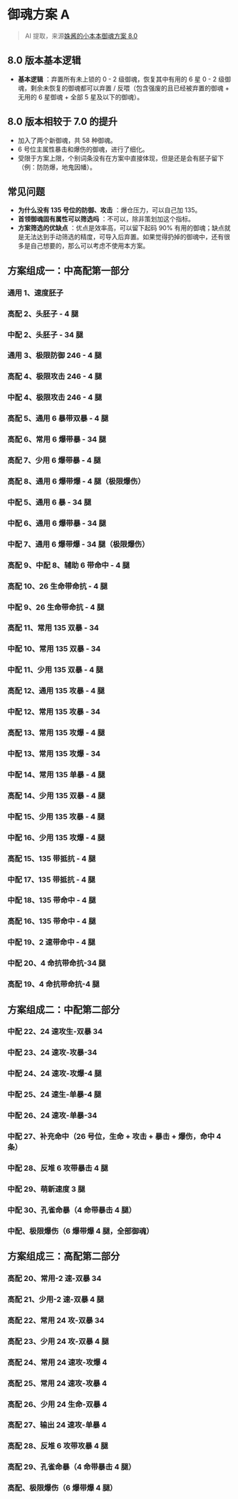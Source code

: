 # 御魂方案 A

> AI 提取，来源[姝酱的小本本御魂方案 8.0](https://www.bilibili.com/opus/993029239513022521)

## 8.0 版本基本逻辑

- **基本逻辑** ：弃置所有未上锁的 0 - 2 级御魂，恢复其中有用的 6 星 0 - 2 级御魂，剩余未恢复的御魂都可以弃置 / 反喂（包含强废的且已经被弃置的御魂 + 无用的 6 星御魂 + 全部 5 星及以下的御魂）。

## 8.0 版本相较于 7.0 的提升

- 加入了两个新御魂，共 58 种御魂。
- 6 号位主属性暴击和爆伤的御魂，进行了细化。
- 受限于方案上限，个别词条没有在方案中直接体现，但是还是会有胚子留下（例：防防爆，地鬼因幡）。

## 常见问题

- **为什么没有 135 号位的防御、攻击** ：爆仓压力，可以自己加 135。
- **首领御魂固有属性可以筛选吗** ：不可以，除非策划加这个指标。
- **方案筛选的优缺点** ：优点是效率高，可以留下起码 90% 有用的御魂；缺点就是无法达到手动筛选的精度，可导入后弃置。如果觉得扔掉的御魂中，还有很多是自己想要的，那么可以考虑不使用本方案。

## 方案组成一：中高配第一部分

### 通用 1、速度胚子

<YuhunSchemeDisplay
  title="通用 1、速度胚子"
  :numbers="[]"
  :total_amount="0"
  :yuhuns="[]"
  description=""
/>

### 高配 2、头胚子 - 4 腿

<YuhunSchemeDisplay
  title="高配 2、头胚子 - 4 腿"
  :numbers="[]"
  :total_amount="0"
  :yuhuns="[]"
  description="高配：头胚子 - 4 腿。"
/>

### 中配 2、头胚子 - 34 腿

<YuhunSchemeDisplay
  title="中配 2、头胚子 - 34 腿"
  :numbers="[]"
  :total_amount="0"
  :yuhuns="[]"
  description="中配：头胚子 - 34 腿。"
/>

### 通用 3、极限防御 246 - 4 腿

<YuhunSchemeDisplay
  title="通用 3、极限防御 246 - 4 腿"
  :numbers="[2,4,6]"
  :total_amount="0"
  :yuhuns="['贝吹坊','青女房','伤魂鸟','涂佛','薙魂','镜姬','被服','防御 2 件套全部奉海图','遗念火','蚌精','火灵','钓瓶火','共潜','蜃气楼','地震鲶']"
  description="8.0 版本变化：增加了奉海图。"
/>

### 高配 4、极限攻击 246 - 4 腿

<YuhunSchemeDisplay
  title="高配 4、极限攻击 246 - 4 腿"
  :numbers="[2,4,6]"
  :total_amount="21"
  :yuhuns="['无刀取','隐念','贝吹坊','兵主部','狂骨','心眼','破势','涂佛','镜姬','火之车','招财猫','雪幽魂','遗念火','火灵','钓瓶火','共潜','鬼灵歌伎','蜃气楼','荒骷髅','土蜘蛛','夜荒魂']"
  description=""
/>

### 中配 4、极限攻击 246 - 4 腿

<YuhunSchemeDisplay
  title="中配 4、极限攻击 246 - 4 腿"
  :numbers="[2,4,6]"
  :total_amount="26"
  :yuhuns="['无刀取','攻击 2 件套全部','破势','涂佛','镜姬','火之车','招财猫','雪幽魂','遗念火','火灵','钓瓶火','共潜','鬼灵歌伎','蜃气楼','荒骷髅','土蜘蛛','夜荒魂']"
  description="8.0 版本新增：无刀取。"
/>

### 高配 5、通用 6 暴带双暴 - 4 腿

<YuhunSchemeDisplay
  title="高配 5、通用 6 暴带双暴 - 4 腿"
  :numbers="[6]"
  :total_amount="0"
  :yuhuns="[]"
  description="全部御魂。"
/>

### 高配 6、常用 6 爆带暴 - 34 腿

<YuhunSchemeDisplay
  title="高配 6、常用 6 爆带暴 - 34 腿"
  :numbers="[6]"
  :total_amount="0"
  :yuhuns="[]"
  description="上述。"
/>

### 高配 7、少用 6 爆带暴 - 4 腿

<YuhunSchemeDisplay
  title="高配 7、少用 6 爆带暴 - 4 腿"
  :numbers="[6]"
  :total_amount="0"
  :yuhuns="[]"
  description="上述。"
/>

### 高配 8、通用 6 爆带爆 - 4 腿（极限爆伤）

<YuhunSchemeDisplay
  title="高配 8、通用 6 爆带爆 - 4 腿（极限爆伤）"
  :numbers="[6]"
  :total_amount="39"
  :yuhuns="['无刀取','攻击全部 10','暴击全部 9','恶楼','涂佛','被服','火之车','珍珠','招财猫','雪幽魂','遗念火','蚌精','火灵','钓瓶火','共潜','7 首领']"
  description="8.0 版本变化：增加了无刀取、恶楼、被服，和中配 7 条不同，御魂范围更小，不会全部留（可酌情自己改）。"
/>

### 中配 5、通用 6 暴 - 34 腿

<YuhunSchemeDisplay
  title="中配 5、通用 6 暴 - 34 腿"
  :numbers="[6]"
  :total_amount="0"
  :yuhuns="[]"
  description="全部御魂。"
/>

### 中配 6、通用 6 爆带暴 - 34 腿

<YuhunSchemeDisplay
  title="中配 6、通用 6 爆带暴 - 34 腿"
  :numbers="[6]"
  :total_amount="0"
  :yuhuns="[]"
  description="全部御魂。"
/>

### 中配 7、通用 6 爆带爆 - 34 腿（极限爆伤）

<YuhunSchemeDisplay
  title="中配 7、通用 6 爆带爆 - 34 腿（极限爆伤）"
  :numbers="[6]"
  :total_amount="0"
  :yuhuns="[]"
  description="全部御魂可酌情改成 4 腿。"
/>

### 高配 9、中配 8、辅助 6 带命中 - 4 腿

<YuhunSchemeDisplay
  title="高配 9、中配 8、辅助 6 带命中 - 4 腿"
  :numbers="[6]"
  :total_amount="22"
  :yuhuns="['无刀取','涂佛','薙魂','钟灵','魅妖','木魅','反枕','招财猫','雪幽魂','命中全部 5','钓瓶火','共潜','返魂香','魍魉之匣','4 首领无胧车地震鲶土蜘蛛']"
  description="8.0 版本变化：新增无刀取及其他御魂，主属性全部勾选（后期增加方案数量上限或可优化）。"
/>

### 高配 10、26 生命带命抗 - 4 腿

<YuhunSchemeDisplay
  title="高配 10、26 生命带命抗 - 4 腿"
  :numbers="[2,6]"
  :total_amount="10"
  :yuhuns="['薙魂','木魅','招财猫','雪幽魂','遗念火','蚌精','火灵','钓瓶火','共潜','返魂香']"
  description="8.0 版本变化：增加了御魂种类。"
/>

### 中配 9、26 生命带命抗 - 4 腿

<YuhunSchemeDisplay
  title="中配 9、26 生命带命抗 - 4 腿"
  :numbers="[2,6]"
  :total_amount="15"
  :yuhuns="['薙魂','木魅','招财猫','雪幽魂','命中全部','抵抗全部']"
  description=""
/>

### 高配 11、常用 135 双暴 - 34

<YuhunSchemeDisplay
  title="高配 11、常用 135 双暴 - 34"
  :numbers="[1,3,5]"
  :total_amount="20"
  :yuhuns="['无刀取','隐念','贝吹坊','兵主部','狂骨','心眼','应声虫','海月火玉','青女房','镇墓兽','伤魂鸟','恶楼','珍珠','7 首领']"
  description="8.0 版本变化：增加了无刀取。"
/>

### 中配 10、常用 135 双暴 - 34

<YuhunSchemeDisplay
  title="中配 10、常用 135 双暴 - 34"
  :numbers="[1,3,5]"
  :total_amount="39"
  :yuhuns="['无刀取','隐念 → 鸣屋','应声虫 → 网切','叠叩','恶楼','涂佛','树妖','地藏像','火之车','出世螺','珍珠','招财猫','雪幽魂','元兴寺','遗念火','蚌精','火灵','钓瓶火','共潜','7 首领']"
  description=""
/>

### 中配 11、少用 135 双暴 - 4 腿

<YuhunSchemeDisplay
  title="中配 11、少用 135 双暴 - 4 腿"
  :numbers="[1,3,5]"
  :total_amount="18"
  :yuhuns="['狰','轮入道','蝠翼','三味','薙魂','钟灵','镜姬','被服','涅槃之火','奉海图','魅妖','木魅','日女巳时','反枕','飞缘魔','返魂香','骰子鬼']"
  description="8.0 版本变化：增加了奉海图。"
/>

### 高配 12、通用 135 攻暴 - 4 腿

<YuhunSchemeDisplay
  title="高配 12、通用 135 攻暴 - 4 腿"
  :numbers="[1,3,5]"
  :total_amount="42"
  :yuhuns="['无刀取','攻击全部','暴击全部','叠叩','恶楼','涂佛','树妖','薙魂','地藏像','火之车','出世螺','招财猫','雪幽魂','元兴寺','遗念火','火灵','钓瓶火','共潜','7 首领']"
  description="8.0 版本变化：增加了无刀取。"
/>

### 中配 12、常用 135 攻暴 - 34

<YuhunSchemeDisplay
  title="中配 12、常用 135 攻暴 - 34"
  :numbers="[1,3,5]"
  :total_amount="30"
  :yuhuns="['无刀取','隐念 → 心眼','应声虫 → 伤魂鸟','恶楼','涂佛','火之车','出世螺','珍珠','遗念火','火灵','钓瓶火','共潜','7 首领']"
  description="8.0 版本变化：增加了无刀取。"
/>

### 高配 13、常用 135 攻爆 - 4 腿

<YuhunSchemeDisplay
  title="高配 13、常用 135 攻爆 - 4 腿"
  :numbers="[1,3,5]"
  :total_amount="37"
  :yuhuns="['无刀取','攻击全部','暴击全部','叠叩','恶楼','涂佛','火之车','招财猫','雪幽魂','遗念火','火灵','钓瓶火','共潜','7 首领']"
  description="8.0 版本变化：新增了无刀取。"
/>

### 中配 13、常用 135 攻爆 - 34

<YuhunSchemeDisplay
  title="中配 13、常用 135 攻爆 - 34"
  :numbers="[1,3,5]"
  :total_amount="28"
  :yuhuns="['无刀取','隐念 → 心眼','应声虫 → 伤魂鸟','恶楼','涂佛','火之车','遗念火','火灵','钓瓶火','共潜','7 首领']"
  description="8.0 版本变化：增加了无刀取。"
/>

### 中配 14、常用 135 单暴 - 4 腿

<YuhunSchemeDisplay
  title="中配 14、常用 135 单暴 - 4 腿"
  :numbers="[1,3,5]"
  :total_amount="17"
  :yuhuns="['无刀取','隐念','兵主部','狂骨','海月火玉','青女房','镇墓兽','伤魂鸟','恶楼','珍珠','7 首领']"
  description="8.0 版本变化：增加了无刀取。"
/>

### 高配 14、少用 135 双暴 - 4 腿

<YuhunSchemeDisplay
  title="高配 14、少用 135 双暴 - 4 腿"
  :numbers="[1,3,5]"
  :total_amount="35"
  :yuhuns="['阴摩罗','鸣屋','狰','轮入道','蝠翼','针女','破势','网切','三味','叠叩','涂佛','树妖','薙魂','钟灵','镜姬','被服','涅槃之火','地藏像','奉海图','火之车','出世螺','魅妖','木魅','日女巳时','反枕','招财猫','雪幽魂','元兴寺','遗念火','飞缘魔','蚌精','火灵','钓瓶火','共潜','骰子鬼']"
  description="未勾选御魂：返魂香、幽谷响、魍魉。"
/>

### 中配 15、少用 135 攻暴 - 4 腿

<YuhunSchemeDisplay
  title="中配 15、少用 135 攻暴 - 4 腿"
  :numbers="[1,3,5]"
  :total_amount="21"
  :yuhuns="['鸣屋','狰','轮入道','蝠翼','网切','三味','叠叩','树妖','薙魂','镜姬','地藏像','魅妖','木魅','日女巳时','反枕','招财猫','雪幽魂','元兴寺','飞缘魔','蚌精','骰子鬼']"
  description=""
/>

### 中配 16、少用 135 攻爆 - 4 腿

<YuhunSchemeDisplay
  title="中配 16、少用 135 攻爆 - 4 腿"
  :numbers="[1,3,5]"
  :total_amount="14"
  :yuhuns="['鸣屋','狰','轮入道','蝠翼','网切','三味','叠叩','树妖']"
  description=""
/>

### 高配 15、135 带抵抗 - 4 腿

<YuhunSchemeDisplay
  title="高配 15、135 带抵抗 - 4 腿"
  :numbers="[1,3,5]"
  :total_amount="15"
  :yuhuns="['薙魂','木魅','招财猫','雪幽魂','命中全部','抵抗全部']"
  description=""
/>

### 中配 17、135 带抵抗 - 4 腿

<YuhunSchemeDisplay
  title="中配 17、135 带抵抗 - 4 腿"
  :numbers="[1,3,5]"
  :total_amount="15"
  :yuhuns="['薙魂','木魅','招财猫','雪幽魂','命中全部','抵抗全部']"
  description=""
/>

### 中配 18、135 带命中 - 4 腿

<YuhunSchemeDisplay
  title="中配 18、135 带命中 - 4 腿"
  :numbers="[1,3,5]"
  :total_amount="30"
  :yuhuns="['无刀取','隐念','狂骨','心眼','破势','薙魂','钟灵','火之车','魅妖','木魅','日女巳时','反枕','招财猫','雪幽魂','命中全部','钓瓶火','共潜','返魂香','魍魉之匣','鬼灵歌伎','荒骷髅','土蜘蛛','蜃气楼','夜荒魂']"
  description=""
/>

### 高配 16、135 带命中 - 4 腿

<YuhunSchemeDisplay
  title="高配 16、135 带命中 - 4 腿"
  :numbers="[1,3,5]"
  :total_amount="27"
  :yuhuns="['无刀取','不要狂骨','心眼','破势']"
  description="已经够多了。"
/>

### 中配 19、2 速带命中 - 4 腿

<YuhunSchemeDisplay
  title="中配 19、2 速带命中 - 4 腿"
  :numbers="[2]"
  :total_amount="27"
  :yuhuns="['无刀取','隐念','狂骨','心眼','破势','涂佛','钟灵','火之车','魅妖','木魅','日女巳时','反枕','招财猫','雪幽魂','命中全部','钓瓶火','共潜','返魂香','魍魉之匣','鬼灵歌伎','荒骷髅','土蜘蛛','夜荒魂']"
  description=""
/>

### 中配 20、4 命抗带命抗-34 腿

<YuhunSchemeDisplay
  title="中配 20、4 命抗带命抗-34 腿"
  :numbers="[4]"
  :total_amount="15"
  :yuhuns="['薙魂','木魅','招财猫','雪幽魂','命中全部','抵抗全部']"
  description="8.0 版本变化：新增御魂。"
/>

### 高配 19、4 命抗带命抗-4 腿

<YuhunSchemeDisplay
  title="高配 19、4 命抗带命抗-4 腿"
  :numbers="[4]"
  :total_amount="0"
  :yuhuns="[]"
  description="御魂同上。"
/>

## 方案组成二：中配第二部分

### 中配 22、24 速攻生-双暴 34

<YuhunSchemeDisplay
  title="中配 22、24 速攻生-双暴 34"
  :numbers="[2,4]"
  :total_amount="55"
  :yuhuns="[]"
  description="全部御魂，除了幽谷响、返魂香、魍魉。"
/>

### 中配 23、24 速攻-攻暴-34

<YuhunSchemeDisplay
  title="中配 23、24 速攻-攻暴-34"
  :numbers="[2,4]"
  :total_amount="50"
  :yuhuns="['无刀取','攻击全部 10','暴击全部 9','叠叩','恶楼','涂佛','薙魂','镜姬','地藏像','防御全部 10 奉海图','命中全部除了飞缘魔 4','钓瓶火','共潜','骰子鬼','7 首领']"
  description=""
/>

### 中配 24、24 速攻-攻爆-4 腿

<YuhunSchemeDisplay
  title="中配 24、24 速攻-攻爆-4 腿"
  :numbers="[2,4]"
  :total_amount="0"
  :yuhuns="[]"
  description="御魂同中配 23。"
/>

### 中配 25、24 速生-单暴-4 腿

<YuhunSchemeDisplay
  title="中配 25、24 速生-单暴-4 腿"
  :numbers="[2,4]"
  :total_amount="24"
  :yuhuns="['暴击全部 9','叠叩','涂佛','树妖','地藏像','奉海图','珍珠','招财猫','雪幽魂','遗念火','蚌精','火灵','钓瓶火','共潜','蜃气楼','夜荒魂']"
  description=""
/>

### 中配 26、24 速攻-单暴-34

<YuhunSchemeDisplay
  title="中配 26、24 速攻-单暴-34"
  :numbers="[2,4]"
  :total_amount="25"
  :yuhuns="['无刀取','攻击除了阴摩罗 / 狰 / 轮入道 / 蝠翼 6','暴击除了三味 8','叠叩','恶楼','涂佛','7 首领']"
  description=""
/>

### 中配 27、补充命中（26 号位，生命 + 攻击 + 暴击 + 爆伤，命中 4 条）

<YuhunSchemeDisplay
  title="中配 27、补充命中（26 号位，生命 + 攻击 + 暴击 + 爆伤，命中 4 条）"
  :numbers="[2,6]"
  :total_amount="11"
  :yuhuns="['无刀取','隐念','狂骨','心眼','破势','雪幽魂','元兴寺','土蜘蛛','荒骷髅','鬼灵歌伎','夜荒魂']"
  description=""
/>

### 中配 28、反堆 6 攻带暴击 4 腿

<YuhunSchemeDisplay
  title="中配 28、反堆 6 攻带暴击 4 腿"
  :numbers="[6]"
  :total_amount="8"
  :yuhuns="['隐念','狂骨','心眼','海月火玉','针女','伤魂鸟','鬼灵歌伎','荒骷髅']"
  description=""
/>

### 中配 29、萌新速度 3 腿

<YuhunSchemeDisplay
  title="中配 29、萌新速度 3 腿"
  :numbers="[]"
  :total_amount="13"
  :yuhuns="['轮入道','涂佛','木魅','日女巳时','招财猫','遗念火','蚌精','火灵','钓瓶火','共潜','胧车','土蜘蛛','荒骷髅']"
  description="8.0 版本变化：此条可酌情删除。"
/>

### 中配 30、孔雀命暴（4 命带暴击 4 腿）

<YuhunSchemeDisplay
  title="中配 30、孔雀命暴（4 命带暴击 4 腿）"
  :numbers="[4]"
  :total_amount="12"
  :yuhuns="['无刀取','隐念','兵主部','狂骨','鸣屋','轮入道','针女','镇墓兽','返魂香','荒骷髅','鬼灵歌伎','土蜘蛛']"
  description=""
/>

### 中配、极限爆伤（6 爆带爆 4 腿，全部御魂）

<YuhunSchemeDisplay
  title="中配、极限爆伤（6 爆带爆 4 腿，全部御魂）"
  :numbers="[6]"
  :total_amount="0"
  :yuhuns="[]"
  description="8.0 版本变化：此条合并进了中配 7。"
/>

## 方案组成三：高配第二部分

### 高配 20、常用-2 速-双暴 34

<YuhunSchemeDisplay
  title="高配 20、常用-2 速-双暴 34"
  :numbers="[2]"
  :total_amount="29"
  :yuhuns="['无刀取','隐念','贝吹坊','兵主部','狂骨','阴摩罗','心眼','鸣屋','应声虫','海月火玉','青女房','镇墓兽','破势','伤魂鸟','网切','恶楼','珍珠','元兴寺','遗念火','蚌精','火灵','钓瓶火','共潜','鬼灵歌伎','蜃气楼','地震鲶','荒骷髅','土蜘蛛','夜荒魂']"
  description=""
/>

### 高配 21、少用-2 速-双暴 4 腿

<YuhunSchemeDisplay
  title="高配 21、少用-2 速-双暴 4 腿"
  :numbers="[2]"
  :total_amount="25"
  :yuhuns="['狰','轮入道','蝠翼','针女','三味','叠叩','涂佛','树妖','薙魂','钟灵','镜姬','被服','涅槃之火','地藏像','奉海图','火之车','出世螺','魅妖','木魅','日女巳时','反枕','招财猫','雪幽魂','飞缘魔','胧车']"
  description="未勾选御魂：幽谷响、返魂香、骰子鬼、魍魉。"
/>

### 高配 22、常用 24 攻-双暴 34

<YuhunSchemeDisplay
  title="高配 22、常用 24 攻-双暴 34"
  :numbers="[2,4]"
  :total_amount="30"
  :yuhuns="['无刀取','隐念','贝吹坊','兵主部','狂骨','阴摩罗','心眼','鸣屋','应声虫','海月火玉','青女房','镇墓兽','破势','伤魂鸟','网切','恶楼','珍珠','元兴寺','遗念火','蚌精','火灵','钓瓶火','共潜','鬼灵歌伎','蜃气楼','地震鲶','荒骷髅','土蜘蛛','夜荒魂','针女']"
  description=""
/>

### 高配 23、少用 24 攻-双暴 4 腿

<YuhunSchemeDisplay
  title="高配 23、少用 24 攻-双暴 4 腿"
  :numbers="[2,4]"
  :total_amount="25"
  :yuhuns="['奉海图','狰','轮入道','蝠翼','三味','叠叩','涂佛','树妖','薙魂','钟灵','镜姬','被服','涅槃之火','地藏像','火之车','出世螺','魅妖','木魅','日女巳时','反枕','招财猫','雪幽魂','飞缘魔','胧车','骰子鬼']"
  description=""
/>

### 高配 24、常用 24 速攻-攻爆 4

<YuhunSchemeDisplay
  title="高配 24、常用 24 速攻-攻爆 4"
  :numbers="[2,4]"
  :total_amount="37"
  :yuhuns="['无刀取','攻击全部 10','暴击全部 9','恶楼','涂佛','火之车','招财猫','雪幽魂','元兴寺','遗念火','火灵','钓瓶火','共潜','7 首领']"
  description=""
/>

### 高配 25、常用 24 速攻-攻暴 4

<YuhunSchemeDisplay
  title="高配 25、常用 24 速攻-攻暴 4"
  :numbers="[2,4]"
  :total_amount="48"
  :yuhuns="['无刀取','攻击全部 10','暴击全部 9','恶楼','涂佛','火之车','招财猫','雪幽魂','元兴寺','遗念火','火灵','钓瓶火','共潜','7 首领','叠叩','树妖','薙魂','地藏像','防御剩下的 6','蚌精']"
  description=""
/>

### 高配 26、少用 24 生命-双暴 4

<YuhunSchemeDisplay
  title="高配 26、少用 24 生命-双暴 4"
  :numbers="[2,4]"
  :total_amount="28"
  :yuhuns="['无刀取','海月火玉','青女房','镇墓兽','伤魂鸟','生命全部 10','奉海图','火之车','珍珠','招财猫','雪幽魂','元兴寺','遗念火','蚌精','火灵','钓瓶火','共潜','夜荒魂','蜃气楼']"
  description=""
/>

### 高配 27、输出 24 速攻-单暴 4

<YuhunSchemeDisplay
  title="高配 27、输出 24 速攻-单暴 4"
  :numbers="[2,4]"
  :total_amount="12"
  :yuhuns="['无刀取','隐念','兵主部','狂骨','青女房','镇墓兽','伤魂鸟','恶楼','夜荒魂','鬼灵歌伎','荒骷髅','土蜘蛛']"
  description="8.0 版本变化：此条可酌情删除。"
/>

### 高配 28、反堆 6 攻带攻暴 4 腿

<YuhunSchemeDisplay
  title="高配 28、反堆 6 攻带攻暴 4 腿"
  :numbers="[6]"
  :total_amount="8"
  :yuhuns="['隐念','狂骨','心眼','海月火玉','针女','伤魂鸟','鬼灵歌伎','荒骷髅']"
/>

### 高配 29、孔雀命暴（4 命带暴击 4 腿）

<YuhunSchemeDisplay
  title="高配 29、孔雀命暴（4 命带暴击 4 腿）"
  :number="[4]"
  :total_amount="12"
  :yuhuns='["无刀取", "隐念", "兵主部", "狂骨", "鸣屋", "轮入道", "针女", "镇墓兽", "返魂香", "荒骷髅", "鬼灵歌伎", "土蜘蛛"]'
/>

### 高配、极限爆伤（6 爆带爆 4 腿）

<YuhunSchemeDisplay
  title="高配、极限爆伤（6 爆带爆 4 腿）"
  :number="[6]"
  :total_amount="39"
  :yuhuns='["攻击全部 10", "暴击全部 9", "涂佛", "火之车", "珍珠", "招财猫", "雪幽魂", "遗念火", "蚌精", "火灵", "钓瓶火", "共潜", "7 首领"]'
  description="最后一条合并到了高配 8 条，增加了无刀取、恶楼、被服。"
/>
